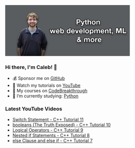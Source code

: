 <img src="github-cover-photo-my-face.jpg" width="400px" />

### Hi there, I'm Caleb! 🍛

- 💰 Sponsor me on [GitHub](https://github.com/sponsors/CalebCurry)
- 🎥 Watch my tutorials on [YouTube](https://www.youtube.com/calebthevideomaker2)
- 📗 My courses on [CodeBreakthrough](https://www.codebreakthrough.com)
- 🤔 I’m currently studying: [Python](https://www.youtube.com/watch?v=s3IvdkCq2_c&t=4254s)

### Latest YouTube Videos
<!-- YOUTUBE:START -->
- [Switch Statement - C++ Tutorial 11](https://www.youtube.com/watch?v=r2pWRvxhTqk)
- [booleans &lpar;The Truth Exposed&rpar; - C++ Tutorial 10](https://www.youtube.com/watch?v=DggYlm8uqjA)
- [Logical Operators - C++ Tutorial 9](https://www.youtube.com/watch?v=Pn9Q1cr2ZdQ)
- [Nested if Statements - C++ Tutorial 8](https://www.youtube.com/watch?v=AAbFlEQ4FKE)
- [else Clause and else if - C++ Tutorial 7](https://www.youtube.com/watch?v=idjWFMYNCHc)
<!-- YOUTUBE:END -->
